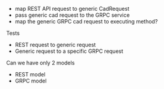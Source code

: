 - map REST API request to generic CadRequest
- pass generic cad request to the GRPC service
- map the generic GRPC cad request to executing method?

Tests
- REST request to generic request
- Generic request to a specific GRPC request

Can we have only 2 models
- REST model
- GRPC model